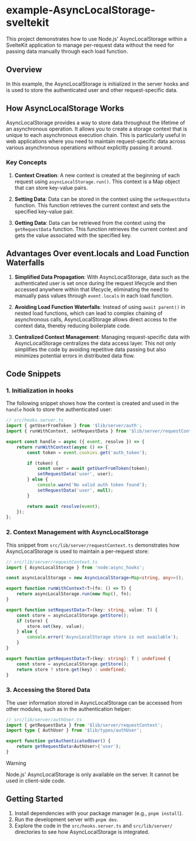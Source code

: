 # example-AsyncLocalStorage-sveltekit

This project demonstrates how to use Node.js' AsyncLocalStorage within a SvelteKit application to manage per-request data without the need for passing data manually through each load function.

## Overview

In this example, the AsyncLocalStorage is initialized in the server hooks and is used to store the authenticated user and other request-specific data.

## How AsyncLocalStorage Works

AsyncLocalStorage provides a way to store data throughout the lifetime of an asynchronous operation. It allows you to create a storage context that is unique to each asynchronous execution chain. This is particularly useful in web applications where you need to maintain request-specific data across various asynchronous operations without explicitly passing it around.

### Key Concepts

1. **Context Creation**: A new context is created at the beginning of each request using `asyncLocalStorage.run()`. This context is a Map object that can store key-value pairs.

2. **Setting Data**: Data can be stored in the context using the `setRequestData` function. This function retrieves the current context and sets the specified key-value pair.

3. **Getting Data**: Data can be retrieved from the context using the `getRequestData` function. This function retrieves the current context and gets the value associated with the specified key.

## Advantages Over event.locals and Load Function Waterfalls

1. **Simplified Data Propagation**: With AsyncLocalStorage, data such as the authenticated user is set once during the request lifecycle and then accessed anywhere within that lifecycle, eliminating the need to manually pass values through `event.locals` in each load function.

2. **Avoiding Load Function Waterfalls**: Instead of using `await parent()` in nested load functions, which can lead to complex chaining of asynchronous calls, AsyncLocalStorage allows direct access to the context data, thereby reducing boilerplate code.

3. **Centralized Context Management**: Managing request-specific data with AsyncLocalStorage centralizes the data access layer. This not only simplifies the code by avoiding repetitive data passing but also minimizes potential errors in distributed data flow.

## Code Snippets

### 1. Initialization in hooks

The following snippet shows how the context is created and used in the `handle` hook to store the authenticated user:

```typescript
// src/hooks.server.ts
import { getUserFromToken } from '$lib/server/auth';
import { runWithContext, setRequestData } from '$lib/server/requestContext';

export const handle = async ({ event, resolve }) => {
	return runWithContext(async () => {
		const token = event.cookies.get('auth_token');

		if (token) {
			const user = await getUserFromToken(token);
			setRequestData('user', user);
		} else {
			console.warn('No valid auth token found');
			setRequestData('user', null);
		}

		return await resolve(event);
	});
};
```

### 2. Context Management with AsyncLocalStorage

This snippet from `src/lib/server/requestContext.ts` demonstrates how AsyncLocalStorage is used to maintain a per-request store:

```typescript
// src/lib/server/requestContext.ts
import { AsyncLocalStorage } from 'node:async_hooks';

const asyncLocalStorage = new AsyncLocalStorage<Map<string, any>>();

export function runWithContext<T>(fn: () => T) {
	return asyncLocalStorage.run(new Map(), fn);
}

export function setRequestData<T>(key: string, value: T) {
	const store = asyncLocalStorage.getStore();
	if (store) {
		store.set(key, value);
	} else {
		console.error('AsyncLocalStorage store is not available');
	}
}

export function getRequestData<T>(key: string): T | undefined {
	const store = asyncLocalStorage.getStore();
	return store ? store.get(key) : undefined;
}
```

### 3. Accessing the Stored Data

The user information stored in AsyncLocalStorage can be accessed from other modules, such as in the authentication helper:

```typescript
// src/lib/server/authUser.ts
import { getRequestData } from '$lib/server/requestContext';
import type { AuthUser } from '$lib/types/authUser';

export function getAuthenticatedUser() {
	return getRequestData<AuthUser>('user');
}
```

> [!WARNING]
> Node.js' AsyncLocalStorage is only available on the server. It cannot be used in client-side code.

## Getting Started

1. Install dependencies with your package manager (e.g., `pnpm install`).
2. Run the development server with `pnpm dev`.
3. Explore the code in the `src/hooks.server.ts` and `src/lib/server/` directories to see how AsyncLocalStorage is integrated.

